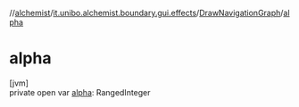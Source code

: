 //[alchemist](../../../index.md)/[it.unibo.alchemist.boundary.gui.effects](../index.md)/[DrawNavigationGraph](index.md)/[alpha](alpha.md)

# alpha

[jvm]\
private open var [alpha](alpha.md): RangedInteger
